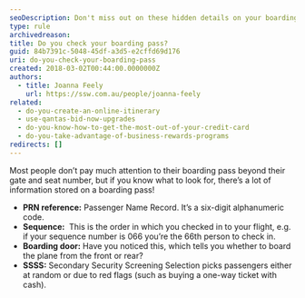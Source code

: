 ```yaml
---
seoDescription: Don't miss out on these hidden details on your boarding pass! Discover how to unlock valuable information like PRN reference numbers and more.
type: rule
archivedreason:
title: Do you check your boarding pass?
guid: 84b7391c-5048-45df-a3d5-e2cffd69d176
uri: do-you-check-your-boarding-pass
created: 2018-03-02T00:44:00.0000000Z
authors:
  - title: Joanna Feely
    url: https://ssw.com.au/people/joanna-feely
related:
  - do-you-create-an-online-itinerary
  - use-qantas-bid-now-upgrades
  - do-you-know-how-to-get-the-most-out-of-your-credit-card
  - do-you-take-advantage-of-business-rewards-programs
redirects: []
---
```


Most people don’t pay much attention to their boarding pass beyond their gate and seat number, but if you know what to look for, there’s a lot of information stored on a boarding pass!

<!--endintro-->

- **PRN reference:** Passenger Name Record. It’s a six-digit alphanumeric code.
- **Sequence:**  This is the order in which you checked in to your flight, e.g. if your sequence number is 066 you’re the 66th person to check in.
- **Boarding door:** Have you noticed this, which tells you whether to board the plane from the front or rear?
- **SSSS:** Secondary Security Screening Selection picks passengers either at random or due to red flags (such as buying a one-way ticket with cash).
